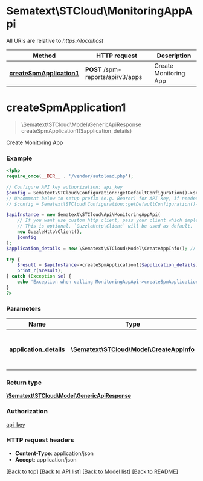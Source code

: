 # Sematext\STCloud\MonitoringAppApi

All URIs are relative to *https://localhost*

Method | HTTP request | Description
------------- | ------------- | -------------
[**createSpmApplication1**](MonitoringAppApi.md#createSpmApplication1) | **POST** /spm-reports/api/v3/apps | Create Monitoring App


# **createSpmApplication1**
> \Sematext\STCloud\Model\GenericApiResponse createSpmApplication1($application_details)

Create Monitoring App

### Example
```php
<?php
require_once(__DIR__ . '/vendor/autoload.php');

// Configure API key authorization: api_key
$config = Sematext\STCloud\Configuration::getDefaultConfiguration()->setApiKey('Authorization', 'YOUR_API_KEY');
// Uncomment below to setup prefix (e.g. Bearer) for API key, if needed
// $config = Sematext\STCloud\Configuration::getDefaultConfiguration()->setApiKeyPrefix('Authorization', 'Bearer');

$apiInstance = new Sematext\STCloud\Api\MonitoringAppApi(
    // If you want use custom http client, pass your client which implements `GuzzleHttp\ClientInterface`.
    // This is optional, `GuzzleHttp\Client` will be used as default.
    new GuzzleHttp\Client(),
    $config
);
$application_details = new \Sematext\STCloud\Model\CreateAppInfo(); // \Sematext\STCloud\Model\CreateAppInfo | Details of the application to be created

try {
    $result = $apiInstance->createSpmApplication1($application_details);
    print_r($result);
} catch (Exception $e) {
    echo 'Exception when calling MonitoringAppApi->createSpmApplication1: ', $e->getMessage(), PHP_EOL;
}
?>
```

### Parameters

Name | Type | Description  | Notes
------------- | ------------- | ------------- | -------------
 **application_details** | [**\Sematext\STCloud\Model\CreateAppInfo**](../Model/CreateAppInfo.md)| Details of the application to be created |

### Return type

[**\Sematext\STCloud\Model\GenericApiResponse**](../Model/GenericApiResponse.md)

### Authorization

[api_key](../../README.md#api_key)

### HTTP request headers

 - **Content-Type**: application/json
 - **Accept**: application/json

[[Back to top]](#) [[Back to API list]](../../README.md#documentation-for-api-endpoints) [[Back to Model list]](../../README.md#documentation-for-models) [[Back to README]](../../README.md)

